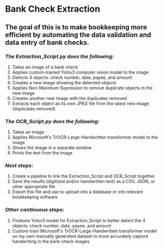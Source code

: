# Bank Check Extraction

## The goal of this is to make bookkeeping more efficient by automating the data validation and data entry of bank checks.


### *The Extraction_Script.py does the following:*
1. Takes an image of a bank check
2. Applies custom-trained Yolov3 computer vision model to the image 
3. Detects 4 objects: check number, date, payee, and amount
4. Creates a new image showing the detected objects
5. Applies Non-Maximum Supression to remove duplicate objects in the new image
6. Creates another new image with the duplicates removed
7. Extracts each object as its own JPEG file from the latest new image (duplicates removed)


### *The OCR_Script.py does the following:*
1. Takes an image
2. Applies Microsoft's TrOCR-Large-Handwritten transformer model to the image
3. Shows the image in a separate window
4. Prints the text from the image


### *Next steps:*
1. Create a pipeline to link the Extraction_Script and OCR_Script together
2. Save the results (digitized and/or handwritten text) as a CSV, JSON, or other appropriate file
3. Export this file and use to upload into a database or into relevant bookkeeping software


### *Other continuous steps:*
1. Finetune Yolov3 model for Extraction_Script to better detect the 4 objects: check number, date, payee, and amount
2. Custom-train Microsoft's TrOCR-Large-Handwritten transformer model on my own manually generated dataset to more accurately capture handwriting in the bank check images